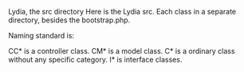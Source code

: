 Lydia, the src directory
Here is the Lydia src. Each class in a separate directory, besides the bootstrap.php.

Naming standard is:

CC* is a controller class.
CM* is a model class.
C* is a ordinary class without any specific category.
I* is interface classes.
